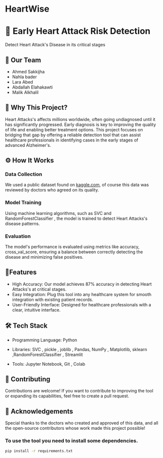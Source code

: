 # HeartWise

# 🧠 Early Heart Attack Risk Detection
Detect  Heart Attack's Disease in its critical stages
## 👥 Our Team
* Ahmed Sakkijha
* Nahla bader 
* Lara Abed 
* Abdallah Elahakawti
* Malik Alkhalil 


## 🎯 Why This Project?
Heart Attacks's  affects millions worldwide, often going undiagnosed until it has significantly progressed. Early diagnosis is key to improving the quality of life and enabling better treatment options. This project focuses on bridging that gap by offering a reliable detection tool that can assist healthcare professionals in identifying cases in the early stages of advanced Alzheimer's.

## ⚙️ How It Works
### Data Collection
We used a public dataset found on [kaggle.com](https://www.kaggle.com/datasets/rashikrahmanpritom/heart-attack-analysis-prediction-dataset), of course this data was reviewed by doctors who agreed on its quality.

### Model Training
Using machine learning algorithms, such as SVC and RandomForestClassifier , the model is trained to detect Heart Attacks's disease patterns.

### Evaluation
The model's performance is evaluated using metrics like accuracy, cross_val_score, ensuring a balance between correctly detecting the disease and minimizing false positives.

## 🧬Features
* High Accuracy: Our model achieves 87% accuracy in detecting Heart Attacks's at critical stages.
* Easy Integration: Plug this tool into any healthcare system for smooth integration with existing patient records.
* User-Friendly Interface: Designed for healthcare professionals with a clear, intuitive interface.
## 🛠️ Tech Stack
* Programming Language: Python

* Libraries:
SVC
, pickle
, joblib
, Pandas, NumPy
, Matplotlib, sklearn ,RandomForestClassifier , Streamlit
* Tools:
Jupyter Notebook,
Git , Colab 
 
## 🤝 Contributing
Contributions are welcome! If you want to contribute to improving the tool or expanding its capabilities, feel free to create a pull request.


## 🙌 Acknowledgements
Special thanks to the doctors who created and approved of this data, and all the open-source contributors whose work made this project possible!



### To use the tool you need to install some dependencies.

```bash
pip install -r requirements.txt
